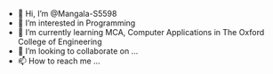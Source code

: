 - 👋 Hi, I’m @Mangala-S5598
- 👀 I’m interested in Programming
- 🌱 I’m currently learning MCA, Computer Applications in The Oxford College of Engineering
- 💞️ I’m looking to collaborate on ...
- 📫 How to reach me  ...

<!---
Mangala-S5598/Mangala-S5598 is a ✨ special ✨ repository because its `README.md` (this file) appears on your GitHub profile.
You can click the Preview link to take a look at your changes.
--->
